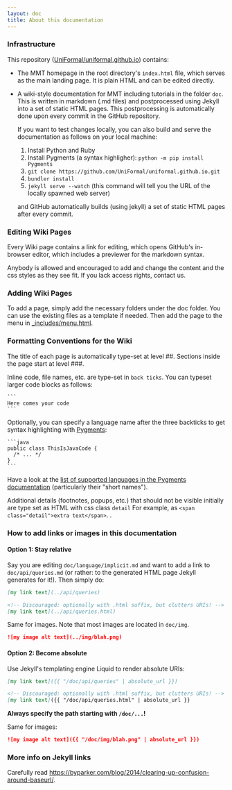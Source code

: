 ```yaml
---
layout: doc
title: About this documentation
---
```


### Infrastructure

This repository ([UniFormal/uniformal.github.io](https://github.com/uniformal/uniformal.github.io)) contains:

* The MMT homepage in the root directory's `index.html` file, which serves as the main landing page.
  It is plain HTML and can be edited directly.
* A wiki-style documentation for MMT including tutorials in the folder `doc`.
  This is written in markdown (.md files) and postprocessed using Jekyll into a set of static HTML pages. This postprocessing is automatically done upon every commit in the GitHub repository.<br>

	If you want to test changes locally, you can also build and serve the documentation as follows on your local machine:
	
	1. Install Python and Ruby
	2. Install Pygments (a syntax highligher): `python -m pip install Pygments`
	2. `git clone https://github.com/UniFormal/uniformal.github.io.git`
	3. `bundler install`
	4. `jekyll serve --watch` (this command will tell you the URL of the locally spawned web server)

	and GitHub automatically builds (using jekyll) a set of static HTML pages after every commit.
 
### Editing Wiki Pages
  
Every Wiki page contains a link for editing, which opens GitHub's in-browser editor, which includes a previewer for the markdown syntax.

Anybody is allowed and encouraged to add and change the content and the css styles as they see fit.
If you lack access rights, contact us.

### Adding Wiki Pages

To add a page, simply add the necessary folders under the doc folder. You can 
use the existing files as a template if needed. Then add the page to the menu
in [\_includes/menu.html](https://github.com/UniFormal/uniformal.github.io/edit/master/_data/menu.yml). 

### Formatting Conventions for the Wiki

The title of each page is automatically type-set at level ##.
Sections inside the page start at level ###.

Inline code, file names, etc. are type-set in `back ticks`. You can typeset larger code blocks as follows:
````
```
Here comes your code
```
````

Optionally, you can specify a language name after the three backticks to get syntax highlighting with [Pygments](http://pygments.org/):

````
```java
public class ThisIsJavaCode {
  /* ... */
}
```
````
 Have a look at the [list of supported languages in the Pygments documentation](http://pygments.org/docs/lexers/) (particularly their "short names").

Additional details (footnotes, popups, etc.) that should not be visible initially are type set as HTML with css class `detail`
<span class="detail">
  For example, as `<span class="detail">extra text</span>`.
</span>.

### How to add links or images in this documentation

#### Option 1: Stay relative

Say you are editing `doc/language/implicit.md` and want to add a link to `doc/api/queries.md` (or rather: to the generated HTML page Jekyll generates for it!). Then simply do:

```markdown
[my link text](../api/queries)

<!-- Discouraged: optionally with .html suffix, but clutters URIs! -->
[my link text](../api/queries.html)
```

Same for images. Note that most images are located in `doc/img`.

```markdown
![my image alt text](../img/blah.png)
```

#### Option 2: Become absolute

Use Jekyll's templating engine Liquid to render absolute URIs:

```markdown
[my link text]({{ "/doc/api/queries" | absolute_url }})

<!-- Discouraged: optionally with .html suffix, but clutters URIs! -->
[my link text]({{ "/doc/api/queries.html" | absolute_url }}
```

**Always specify the path starting with `/doc/...`!**

Same for images:

```markdown
![my image alt text]({{ "/doc/img/blah.png" | absolute_url }})
```

### More info on Jekyll links

Carefully read <https://byparker.com/blog/2014/clearing-up-confusion-around-baseurl/>.

